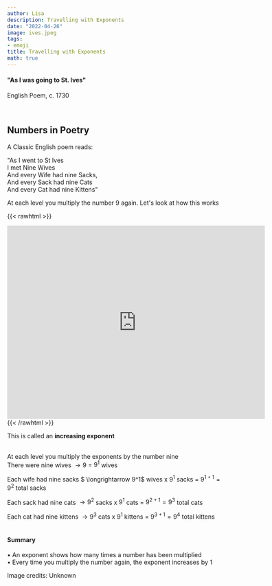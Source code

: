 ```yaml
---
author: Lisa
description: Travelling with Exponents
date: "2022-04-26"
image: ives.jpeg
tags:
- emoji
title: Travelling with Exponents
math: true
---
```


#### "As I was going to St. Ives"
English Poem, c. 1730
&nbsp;

&nbsp;

## Numbers in Poetry 

A Classic English poem reads:

"As I went to St Ives  
I met Nine Wives  
And every Wife had nine Sacks,  
And every Sack had nine Cats  
And every Cat had nine Kittens"  


At each level you multiply the number 9 again. 
Let's look at how this works  

{{< rawhtml >}}
  <div class="center">
  <div
style="
    width: 100%;
    height: 3.5rem;
    z-index:2;
    background: var(--bg);
    color: var(--bg);
    position: relative;"
></div>
<div style="margin-top:-3.5rem;z-index:1;position: relative;">
    <iframe 
        src="https://editor.p5js.org/lisa-pinto/full/FteFLPTUg"
        style="border:none; height:450px; width:600px;" >
</iframe>
</div>
</div>
{{< /rawhtml >}}

This is called an **increasing exponent**  
&nbsp;

At each level you multiply the exponents by the number nine  
There were nine wives     $\longrightarrow  9$ = $9^1$ wives
&nbsp;

Each wife had nine sacks $ \longrightarrow  9^1$ wives x $9^1$ sacks = $9^{1+1} = 9^2$ total sacks
&nbsp;

Each sack had nine cats   $\longrightarrow  9^2$ sacks x $9^1$ cats = $9^{2+1} = 9^3$ total cats 
&nbsp;

Each cat had nine kittens $\longrightarrow  9^3$ cats x $9^1$  kittens = $9^{3+1} = 9^4$ total kittens  
&nbsp;

#### Summary  
• An exponent shows how many times a number has been multiplied  
• Every time you multiply the number again, the exponent increases by 1  

Image credits: Unknown